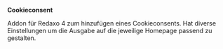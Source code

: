 **Cookieconsent**

Addon für Redaxo 4 zum hinzufügen eines Cookieconsents. 
Hat diverse Einstellungen um die Ausgabe auf die jeweilige Homepage passend zu gestalten.